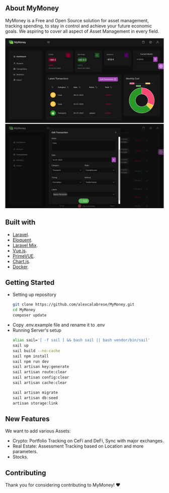 


## About MyMoney

MyMoney is a Free and Open Source solution for asset management, tracking spending, to stay in control and achieve your future economic goals. 
We aspiring to cover all aspect of Asset Management in every field.


<a href="#"><img src="demo/dashboard.png" title="demo" alt="demo"></a>
<a href="#"><img src="demo/transactions.png" title="demo" alt="demo"></a>


## Built with
- [Laravel](https://laravel.com).
- [Eloquent](https://laravel.com/docs/eloquent).
- [Laravel Mix](https://laravel-mix.com/).
- [Vue.js](https://vuejs.org/).
- [PrimeVUE](https://www.primefaces.org/primevue/#/).
- [Chart.js](https://www.chartjs.org/).
- [Docker](https://www.docker.com/).

 
## Getting Started
- Setting up repository
	```bash
	git clone https://github.com/alexcalabrese/MyMoney.git
	cd MyMoney
	composer update
	```
- Copy .env.example file and rename it to .env
- Running Server's setup
	```bash
	alias sail='[ -f sail ] && bash sail || bash vendor/bin/sail'
	sail up
	sail build --no-cache
	sail npm install
	sail npm run dev
	sail artisan key:generate
	sail artisan route:clear
	sail artisan config:clear
	sail artisan cache:clear
	```
	```bash
	sail artisan migrate
	sail artisan db:seed
	artisan storage:link
	```

## New Features

We want to add various Assets:
 - Crypto: Portfolio Tracking on CeFi and DeFi, Sync with major exchanges.
 - Real Estate: Assessment Tracking based on Location and more parameters.
 - Stocks.

## Contributing

Thank you for considering contributing to MyMoney! ❤
